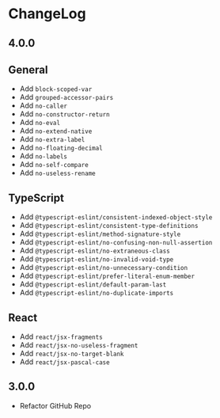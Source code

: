 # ChangeLog

## 4.0.0

## General

- Add `block-scoped-var`
- Add `grouped-accessor-pairs`
- Add `no-caller`
- Add `no-constructor-return`
- Add `no-eval`
- Add `no-extend-native`
- Add `no-extra-label`
- Add `no-floating-decimal`
- Add `no-labels`
- Add `no-self-compare`
- Add `no-useless-rename`

## TypeScript

- Add `@typescript-eslint/consistent-indexed-object-style`
- Add `@typescript-eslint/consistent-type-definitions`
- Add `@typescript-eslint/method-signature-style`
- Add `@typescript-eslint/no-confusing-non-null-assertion`
- Add `@typescript-eslint/no-extraneous-class`
- Add `@typescript-eslint/no-invalid-void-type`
- Add `@typescript-eslint/no-unnecessary-condition`
- Add `@typescript-eslint/prefer-literal-enum-member`
- Add `@typescript-eslint/default-param-last`
- Add `@typescript-eslint/no-duplicate-imports`

## React

- Add `react/jsx-fragments`
- Add `react/jsx-no-useless-fragment`
- Add `react/jsx-no-target-blank`
- Add `react/jsx-pascal-case`

## 3.0.0

- Refactor GitHub Repo
